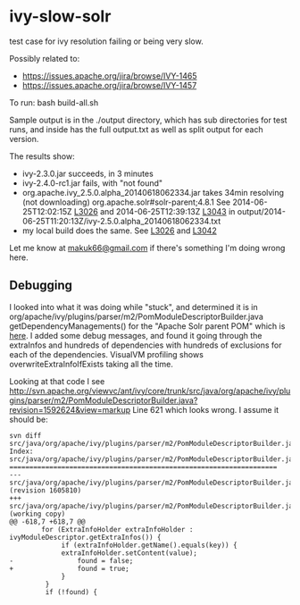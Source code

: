 ivy-slow-solr
=============

test case for ivy resolution failing or being very slow.

Possibly related to:
- https://issues.apache.org/jira/browse/IVY-1465
- https://issues.apache.org/jira/browse/IVY-1457

To run: bash build-all.sh

Sample output is in the ./output directory, which has sub directories
for test runs, and inside has the full output.txt as well as split
output for each version.

The results show:

- ivy-2.3.0.jar succeeds, in 3 minutes
- ivy-2.4.0-rc1.jar fails, with "not found"
- org.apache.ivy_2.5.0.alpha_20140618062334.jar takes 34min resolving (not downloading) org.apache.solr#solr-parent;4.8.1
  See 2014-06-25T12:02:15Z [L3026](https://github.com/makuk66/ivy-slow-solr/blob/master/output/2014-06-25T11:20:13Z/ivy-2.5.0.alpha_20140618062334.txt#L3026) and 2014-06-25T12:39:13Z [L3043](https://github.com/makuk66/ivy-slow-solr/blob/master/output/2014-06-25T11:20:13Z/ivy-2.5.0.alpha_20140618062334.txt#L3043) in output/2014-06-25T11:20:13Z/ivy-2.5.0.alpha_20140618062334.txt
- my local build does the same. See [L3026](https://github.com/makuk66/ivy-slow-solr/blob/master/output/2014-06-25T11:20:13Z/ivy-2.5.0.alpha_20140623113200.txt#L3026) and [L3042](https://github.com/makuk66/ivy-slow-solr/blob/master/output/2014-06-25T11:20:13Z/ivy-2.5.0.alpha_20140623113200.txt#L3042)

Let me know at makuk66@gmail.com if there's something I'm doing wrong here.

Debugging
---------

I looked into what it was doing while "stuck", and determined it is in
org/apache/ivy/plugins/parser/m2/PomModuleDescriptorBuilder.java
getDependencyManagements() for the "Apache Solr parent POM"
which is [here](http://search.maven.org/remotecontent?filepath=org/apache/solr/solr-parent/4.8.1/solr-parent-4.8.1.pom).
I added some debug messages, and found it going through the extraInfos and hundreds of dependencies with hundreds of exclusions for each of the dependencies.
VisualVM profiling shows overwriteExtraInfoIfExists taking all the time.

Looking at that code I see http://svn.apache.org/viewvc/ant/ivy/core/trunk/src/java/org/apache/ivy/plugins/parser/m2/PomModuleDescriptorBuilder.java?revision=1592624&view=markup Line 621 which looks wrong. I assume it should be:

    svn diff src/java/org/apache/ivy/plugins/parser/m2/PomModuleDescriptorBuilder.java
    Index: src/java/org/apache/ivy/plugins/parser/m2/PomModuleDescriptorBuilder.java
    ===================================================================
    --- src/java/org/apache/ivy/plugins/parser/m2/PomModuleDescriptorBuilder.java	(revision 1605810)
    +++ src/java/org/apache/ivy/plugins/parser/m2/PomModuleDescriptorBuilder.java	(working copy)
    @@ -618,7 +618,7 @@
            for (ExtraInfoHolder extraInfoHolder : ivyModuleDescriptor.getExtraInfos()) {
                 if (extraInfoHolder.getName().equals(key)) {
                 extraInfoHolder.setContent(value);
    -                found = false;
    +                found = true;
                 }
             }
             if (!found) {


